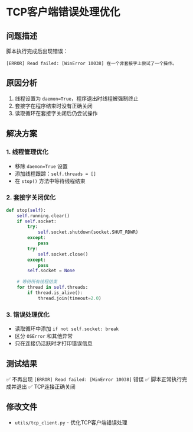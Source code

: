 # TCP客户端错误处理优化

## 问题描述
脚本执行完成后出现错误：
```
[ERROR] Read failed: [WinError 10038] 在一个非套接字上尝试了一个操作。
```

## 原因分析
1. 线程设置为 `daemon=True`，程序退出时线程被强制终止
2. 套接字在程序结束时没有正确关闭
3. 读取循环在套接字关闭后仍尝试操作

## 解决方案

### 1. 线程管理优化
- 移除 `daemon=True` 设置
- 添加线程跟踪：`self.threads = []`
- 在 `stop()` 方法中等待线程结束

### 2. 套接字关闭优化
```python
def stop(self):
    self.running.clear()
    if self.socket:
        try:
            self.socket.shutdown(socket.SHUT_RDWR)
        except:
            pass
        try:
            self.socket.close()
        except:
            pass
        self.socket = None
    
    # 等待所有线程结束
    for thread in self.threads:
        if thread.is_alive():
            thread.join(timeout=2.0)
```

### 3. 错误处理优化
- 读取循环中添加 `if not self.socket: break`
- 区分 `OSError` 和其他异常
- 只在连接仍活跃时才打印错误信息

## 测试结果
✅ 不再出现 `[ERROR] Read failed: [WinError 10038]` 错误
✅ 脚本正常执行完成并退出
✅ TCP连接正确关闭

## 修改文件
- `utils/tcp_client.py` - 优化TCP客户端错误处理
